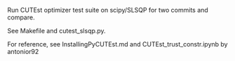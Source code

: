Run CUTEst optimizer test suite on scipy/SLSQP for two commits and compare.

See Makefile and cutest_slsqp.py.

For reference, see InstallingPyCUTEst.md and CUTEst_trust_constr.ipynb
by antonior92

